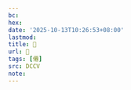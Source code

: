 ```yaml
---
bc:
hex:
date: '2025-10-13T10:26:53+08:00'
lastmod:
title: 􂦞
url: 􂦞
tags: [僊]
src: DCCV
note:
---
```

